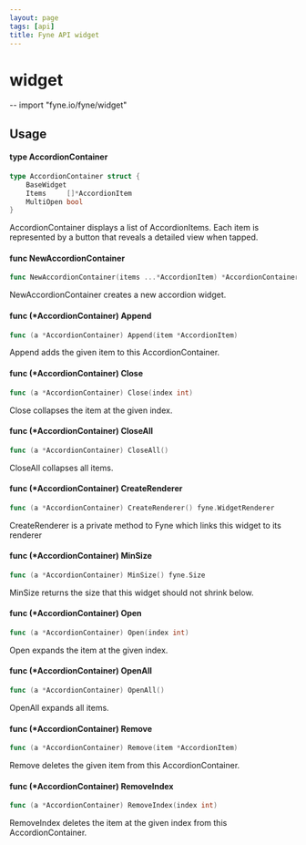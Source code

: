 ```yaml
---
layout: page
tags: [api]
title: Fyne API widget
---
```


# widget
--
    import "fyne.io/fyne/widget"

## Usage

#### type AccordionContainer

```go
type AccordionContainer struct {
	BaseWidget
	Items     []*AccordionItem
	MultiOpen bool
}
```

AccordionContainer displays a list of AccordionItems. Each item is represented by a button that reveals a detailed view when tapped.

#### func  NewAccordionContainer

```go
func NewAccordionContainer(items ...*AccordionItem) *AccordionContainer
```
NewAccordionContainer creates a new accordion widget.

#### func (*AccordionContainer) Append

```go
func (a *AccordionContainer) Append(item *AccordionItem)
```
Append adds the given item to this AccordionContainer.

#### func (*AccordionContainer) Close

```go
func (a *AccordionContainer) Close(index int)
```
Close collapses the item at the given index.

#### func (*AccordionContainer) CloseAll

```go
func (a *AccordionContainer) CloseAll()
```
CloseAll collapses all items.

#### func (*AccordionContainer) CreateRenderer

```go
func (a *AccordionContainer) CreateRenderer() fyne.WidgetRenderer
```
CreateRenderer is a private method to Fyne which links this widget to its renderer

#### func (*AccordionContainer) MinSize

```go
func (a *AccordionContainer) MinSize() fyne.Size
```
MinSize returns the size that this widget should not shrink below.

#### func (*AccordionContainer) Open

```go
func (a *AccordionContainer) Open(index int)
```
Open expands the item at the given index.

#### func (*AccordionContainer) OpenAll

```go
func (a *AccordionContainer) OpenAll()
```
OpenAll expands all items.

#### func (*AccordionContainer) Remove

```go
func (a *AccordionContainer) Remove(item *AccordionItem)
```
Remove deletes the given item from this AccordionContainer.

#### func (*AccordionContainer) RemoveIndex

```go
func (a *AccordionContainer) RemoveIndex(index int)
```
RemoveIndex deletes the item at the given index from this AccordionContainer.
